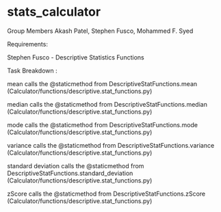 # stats_calculator

Group Members
  Akash Patel,
  Stephen Fusco,
  Mohammed F. Syed
  
  
  Requirements:
  
  Stephen Fusco - Descriptive Statistics Functions
  
  Task Breakdown :
  
  mean calls the @staticmethod from DescriptiveStatFunctions.mean (Calculator/functions/descriptive.stat_functions.py)
  
  median calls the @staticmethod from DescriptiveStatFunctions.median (Calculator/functions/descriptive.stat_functions.py)
  
  mode calls the @staticmethod from DescriptiveStatFunctions.mode (Calculator/functions/descriptive.stat_functions.py)
  
  variance calls the @staticmethod from DescriptiveStatFunctions.variance (Calculator/functions/descriptive.stat_functions.py)
  
  standard deviation calls the @staticmethod from DescriptiveStatFunctions.standard_deviation (Calculator/functions/descriptive.stat_functions.py)
  
  zScore calls the @staticmethod from DescriptiveStatFunctions.zScore (Calculator/functions/descriptive.stat_functions.py)
  
  
